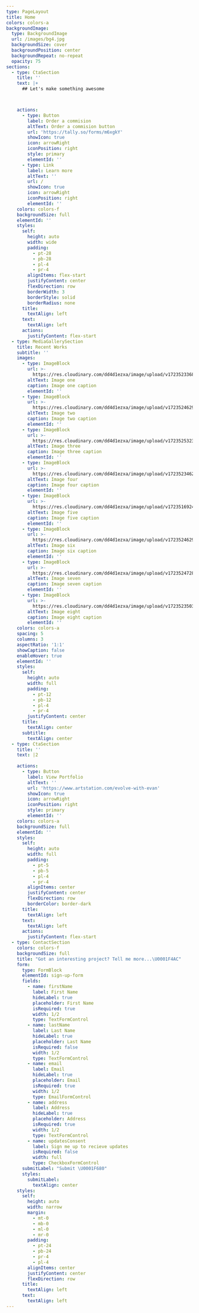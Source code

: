 ```yaml
---
type: PageLayout
title: Home
colors: colors-a
backgroundImage:
  type: BackgroundImage
  url: /images/bg4.jpg
  backgroundSize: cover
  backgroundPosition: center
  backgroundRepeat: no-repeat
  opacity: 75
sections:
  - type: CtaSection
    title: ''
    text: |+
      ## Let's make something awesome



    actions:
      - type: Button
        label: Order a commision
        altText: Order a commision button
        url: 'https://tally.so/forms/m6xgkY'
        showIcon: true
        icon: arrowRight
        iconPosition: right
        style: primary
        elementId: ''
      - type: Link
        label: Learn more
        altText: ''
        url: /
        showIcon: true
        icon: arrowRight
        iconPosition: right
        elementId: ''
    colors: colors-f
    backgroundSize: full
    elementId: ''
    styles:
      self:
        height: auto
        width: wide
        padding:
          - pt-28
          - pb-28
          - pl-4
          - pr-4
        alignItems: flex-start
        justifyContent: center
        flexDirection: row
        borderWidth: 3
        borderStyle: solid
        borderRadius: none
      title:
        textAlign: left
      text:
        textAlign: left
      actions:
        justifyContent: flex-start
  - type: MediaGallerySection
    title: Recent Works
    subtitle: ''
    images:
      - type: ImageBlock
        url: >-
          https://res.cloudinary.com/dd4d1ezxa/image/upload/v1723523368/bzr3kkwdnnycwycrvcic.jpg
        altText: Image one
        caption: Image one caption
        elementId: ''
      - type: ImageBlock
        url: >-
          https://res.cloudinary.com/dd4d1ezxa/image/upload/v1723524629/yuhxfnjzsizj9jomczyc.png
        altText: Image two
        caption: Image two caption
        elementId: ''
      - type: ImageBlock
        url: >-
          https://res.cloudinary.com/dd4d1ezxa/image/upload/v1723525323/tjnjxapbrr2k8qmoknqs.png
        altText: Image three
        caption: Image three caption
        elementId: ''
      - type: ImageBlock
        url: >-
          https://res.cloudinary.com/dd4d1ezxa/image/upload/v1723523462/pdhluttm6w6rbvumw9hy.png
        altText: Image four
        caption: Image four caption
        elementId: ''
      - type: ImageBlock
        url: >-
          https://res.cloudinary.com/dd4d1ezxa/image/upload/v1723516924/HBTherapy-small_mejlmc.jpg
        altText: Image five
        caption: Image five caption
        elementId: ''
      - type: ImageBlock
        url: >-
          https://res.cloudinary.com/dd4d1ezxa/image/upload/v1723524629/jrgn5sgwr8d33lyzeazu.png
        altText: Image six
        caption: Image six caption
        elementId: ''
      - type: ImageBlock
        url: >-
          https://res.cloudinary.com/dd4d1ezxa/image/upload/v1723524728/qtgos3x9agnpkug6uh74.png
        altText: Image seven
        caption: Image seven caption
        elementId: ''
      - type: ImageBlock
        url: >-
          https://res.cloudinary.com/dd4d1ezxa/image/upload/v1723523503/q4qjdtef1jsg5z9jkxhv.jpg
        altText: Image eight
        caption: Image eight caption
        elementId: ''
    colors: colors-a
    spacing: 5
    columns: 3
    aspectRatio: '1:1'
    showCaption: false
    enableHover: true
    elementId: ''
    styles:
      self:
        height: auto
        width: full
        padding:
          - pt-12
          - pb-12
          - pl-4
          - pr-4
        justifyContent: center
      title:
        textAlign: center
      subtitle:
        textAlign: center
  - type: CtaSection
    title: ''
    text: |2
       
    actions:
      - type: Button
        label: View Portfolio
        altText: ''
        url: 'https://www.artstation.com/evolve-with-evan'
        showIcon: true
        icon: arrowRight
        iconPosition: right
        style: primary
        elementId: ''
    colors: colors-a
    backgroundSize: full
    elementId: ''
    styles:
      self:
        height: auto
        width: full
        padding:
          - pt-5
          - pb-5
          - pl-4
          - pr-4
        alignItems: center
        justifyContent: center
        flexDirection: row
        borderColor: border-dark
      title:
        textAlign: left
      text:
        textAlign: left
      actions:
        justifyContent: flex-start
  - type: ContactSection
    colors: colors-f
    backgroundSize: full
    title: "Got an interesting project? Tell me more...\U0001F4AC"
    form:
      type: FormBlock
      elementId: sign-up-form
      fields:
        - name: firstName
          label: First Name
          hideLabel: true
          placeholder: First Name
          isRequired: true
          width: 1/2
          type: TextFormControl
        - name: lastName
          label: Last Name
          hideLabel: true
          placeholder: Last Name
          isRequired: false
          width: 1/2
          type: TextFormControl
        - name: email
          label: Email
          hideLabel: true
          placeholder: Email
          isRequired: true
          width: 1/2
          type: EmailFormControl
        - name: address
          label: Address
          hideLabel: true
          placeholder: Address
          isRequired: true
          width: 1/2
          type: TextFormControl
        - name: updatesConsent
          label: Sign me up to recieve updates
          isRequired: false
          width: full
          type: CheckboxFormControl
      submitLabel: "Submit \U0001F680"
      styles:
        submitLabel:
          textAlign: center
    styles:
      self:
        height: auto
        width: narrow
        margin:
          - mt-0
          - mb-0
          - ml-0
          - mr-0
        padding:
          - pt-24
          - pb-24
          - pr-4
          - pl-4
        alignItems: center
        justifyContent: center
        flexDirection: row
      title:
        textAlign: left
      text:
        textAlign: left
---
```

